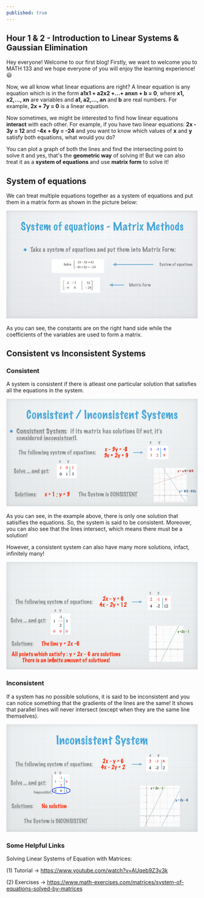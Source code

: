 ```yaml
---
published: true
---
```

## Hour 1 & 2 - Introduction to Linear Systems & Gaussian Elimination

Hey everyone! Welcome to our first blog! Firstly, we want to welcome you to MATH 133 and we hope everyone of you will enjoy the learning experience!😃

Now, we all know what linear equations are right? A linear equation is any equation which is in the form **a1x1 + a2x2 +...+ anxn + b = 0**, where **x1, x2,..., xn** are variables and **a1, a2,..., an** and **b** are real numbers. For example, **2x + 7y = 0** is a linear equation.

Now sometimes, we might be interested to find how linear equations **interact** with each other. For example, if you have two linear equations: **2x - 3y = 12** and **-4x + 6y = -24** and you want to know which values of **x** and **y** satisfy both equations, what would you do? 

You can plot a graph of both the lines and find the intersecting point to solve it and yes, that's the **geometric way** of solving it! But we can also treat it as a **system of equations** and use **matrix form** to solve it!

## System of equations

We can treat multiple equations together as a system of equations and put them in a matrix form as shown in the picture below:

![alt text](https://raw.githubusercontent.com/nilu-24/nilu-24.github.io/master/_posts/HOUR1-2.jpg)

As you can see, the constants are on the right hand side while the coefficients of the variables are used to form a matrix.

## Consistent vs Inconsistent Systems

### Consistent

A system is consistent if there is atleast one particular solution that satisfies all the equations in the system.

![alt text](https://github.com/nilu-24/nilu-24.github.io/blob/master/_posts/HOUR1-3.jpg?raw=true)

As you can see, in the example above, there is only one solution that satisifies the equations. So, the system is said to be consistent. Moreover, you can also see that the lines intersect, which means there must be a solution!

However, a consistent system can also have many more solutions, infact, infinitely many!

![alt text](https://github.com/nilu-24/nilu-24.github.io/blob/master/_posts/HOUR1-5.jpg?raw=true)

### Inconsistent

If a system has no possible solutions, it is said to be inconsistent and you can notice something that the gradients of the lines are the same! It shows that parallel lines will never intersect (except when they are the same line themselves).

![alt text](https://github.com/nilu-24/nilu-24.github.io/blob/master/_posts/HOUR1-4.jpg?raw=true)

### Some Helpful Links

Solving Linear Systems of Equation with Matrices:

(1) Tutorial ->  https://www.youtube.com/watch?v=AUqeb9Z3y3k

(2) Exercises ->  https://www.math-exercises.com/matrices/system-of-equations-solved-by-matrices

